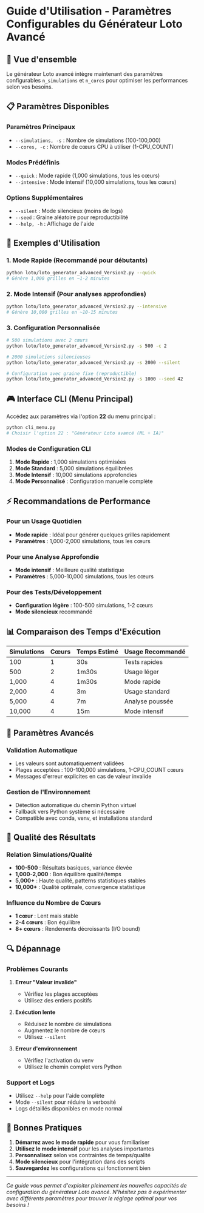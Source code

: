# Guide d'Utilisation - Paramètres Configurables du Générateur Loto Avancé

## 🎯 Vue d'ensemble

Le générateur Loto avancé intègre maintenant des paramètres configurables `n_simulations` et `n_cores` pour optimiser les performances selon vos besoins.

## 📋 Paramètres Disponibles

### Paramètres Principaux
- `--simulations, -s` : Nombre de simulations (100-100,000)
- `--cores, -c` : Nombre de cœurs CPU à utiliser (1-CPU_COUNT)

### Modes Prédéfinis
- `--quick` : Mode rapide (1,000 simulations, tous les cœurs)
- `--intensive` : Mode intensif (10,000 simulations, tous les cœurs)

### Options Supplémentaires
- `--silent` : Mode silencieux (moins de logs)
- `--seed` : Graine aléatoire pour reproductibilité
- `--help, -h` : Affichage de l'aide

## 🚀 Exemples d'Utilisation

### 1. Mode Rapide (Recommandé pour débutants)
```bash
python loto/loto_generator_advanced_Version2.py --quick
# Génère 1,000 grilles en ~1-2 minutes
```

### 2. Mode Intensif (Pour analyses approfondies)
```bash
python loto/loto_generator_advanced_Version2.py --intensive
# Génère 10,000 grilles en ~10-15 minutes
```

### 3. Configuration Personnalisée
```bash
# 500 simulations avec 2 cœurs
python loto/loto_generator_advanced_Version2.py -s 500 -c 2

# 2000 simulations silencieuses
python loto/loto_generator_advanced_Version2.py -s 2000 --silent

# Configuration avec graine fixe (reproductible)
python loto/loto_generator_advanced_Version2.py -s 1000 --seed 42
```

## 🎮 Interface CLI (Menu Principal)

Accédez aux paramètres via l'option **22** du menu principal :

```bash
python cli_menu.py
# Choisir l'option 22 : "Générateur Loto avancé (ML + IA)"
```

### Modes de Configuration CLI

1. **Mode Rapide** : 1,000 simulations optimisées
2. **Mode Standard** : 5,000 simulations équilibrées  
3. **Mode Intensif** : 10,000 simulations approfondies
4. **Mode Personnalisé** : Configuration manuelle complète

## ⚡ Recommandations de Performance

### Pour un Usage Quotidien
- **Mode rapide** : Idéal pour générer quelques grilles rapidement
- **Paramètres** : 1,000-2,000 simulations, tous les cœurs

### Pour une Analyse Approfondie
- **Mode intensif** : Meilleure qualité statistique
- **Paramètres** : 5,000-10,000 simulations, tous les cœurs

### Pour des Tests/Développement
- **Configuration légère** : 100-500 simulations, 1-2 cœurs
- **Mode silencieux** recommandé

## 📊 Comparaison des Temps d'Exécution

| Simulations | Cœurs | Temps Estimé | Usage Recommandé |
|-------------|-------|--------------|------------------|
| 100         | 1     | 30s          | Tests rapides    |
| 500         | 2     | 1m30s        | Usage léger      |
| 1,000       | 4     | 1m30s        | Mode rapide      |
| 2,000       | 4     | 3m           | Usage standard   |
| 5,000       | 4     | 7m           | Analyse poussée  |
| 10,000      | 4     | 15m          | Mode intensif    |

## 🔧 Paramètres Avancés

### Validation Automatique
- Les valeurs sont automatiquement validées
- Plages acceptées : 100-100,000 simulations, 1-CPU_COUNT cœurs
- Messages d'erreur explicites en cas de valeur invalide

### Gestion de l'Environnement
- Détection automatique du chemin Python virtuel
- Fallback vers Python système si nécessaire
- Compatible avec conda, venv, et installations standard

## 🎲 Qualité des Résultats

### Relation Simulations/Qualité
- **100-500** : Résultats basiques, variance élevée
- **1,000-2,000** : Bon équilibre qualité/temps
- **5,000+** : Haute qualité, patterns statistiques stables
- **10,000+** : Qualité optimale, convergence statistique

### Influence du Nombre de Cœurs
- **1 cœur** : Lent mais stable
- **2-4 cœurs** : Bon équilibre
- **8+ cœurs** : Rendements décroissants (I/O bound)

## 🔍 Dépannage

### Problèmes Courants

1. **Erreur "Valeur invalide"**
   - Vérifiez les plages acceptées
   - Utilisez des entiers positifs

2. **Exécution lente**
   - Réduisez le nombre de simulations
   - Augmentez le nombre de cœurs
   - Utilisez `--silent`

3. **Erreur d'environnement**
   - Vérifiez l'activation du venv
   - Utilisez le chemin complet vers Python

### Support et Logs
- Utilisez `--help` pour l'aide complète
- Mode `--silent` pour réduire la verbosité
- Logs détaillés disponibles en mode normal

## 🎯 Bonnes Pratiques

1. **Démarrez avec le mode rapide** pour vous familiariser
2. **Utilisez le mode intensif** pour les analyses importantes
3. **Personnalisez** selon vos contraintes de temps/qualité
4. **Mode silencieux** pour l'intégration dans des scripts
5. **Sauvegardez** les configurations qui fonctionnent bien

---

*Ce guide vous permet d'exploiter pleinement les nouvelles capacités de configuration du générateur Loto avancé. N'hésitez pas à expérimenter avec différents paramètres pour trouver le réglage optimal pour vos besoins !*
